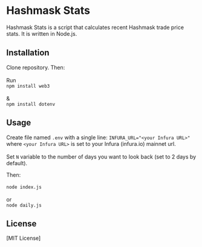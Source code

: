 # Hashmask Stats

Hashmask Stats is a script that calculates recent Hashmask trade price stats. It is written in Node.js.

## Installation

Clone repository. Then:<br><br>
Run<br>`npm install web3`<br><br>&<br>`npm install dotenv`

## Usage

Create file named `.env` with a single line: `INFURA_URL="<your Infura URL>"`<br>where `<your Infura URL>` is set to your Infura (infura.io) mainnet url.<br><br>
Set `N` variable to the number of days you want to look back (set to 2 days by default).

Then:<br><br>
`node index.js`<br><br>
or<br>
`node daily.js`


## License

[MIT License]
